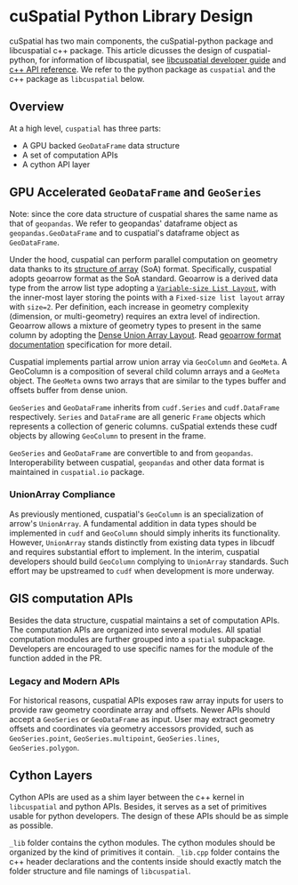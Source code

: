 # cuSpatial Python Library Design

cuSpatial has two main components,
the cuSpatial-python package and libcuspatial c++ package.
This article dicusses the design of cuspatial-python,
for information of libcuspatial,
see [libcuspatial developer guide](link) and [c++ API reference](link).
We refer to the python package as `cuspatial` and the c++ package as `libcuspatial` below.

## Overview

At a high level, `cuspatial` has three parts:
- A GPU backed `GeoDataFrame` data structure
- A set of computation APIs
- A cython API layer

## GPU Accelerated `GeoDataFrame` and `GeoSeries`

Note: since the core data structure of cuspatial shares the same name as that
of `geopandas`.
We refer to geopandas' dataframe object as `geopandas.GeoDataFrame` and to
cuspatial's dataframe object as `GeoDataFrame`.

Under the hood,
cuspatial can perform parallel computation on geometry data thanks to its [structure of array](https://en.wikipedia.org/wiki/Parallel_array) (SoA) format.
Specifically,
cuspatial adopts geoarrow format as the SoA standard.
Geoarrow is a derived data type from the arrow list type adopting a [`Variable-size List Layout`](https://arrow.apache.org/docs/format/Columnar.html#variable-size-list-layout),
with the inner-most layer storing the points with a `Fixed-size list layout` array with `size=2`.
Per definition,
each increase in geometry complexity (dimension, or multi-geometry) requires an extra level of indirection.
Geoarrow allows a mixture of geometry types to present in the same column by adopting the [Dense Union Array Layout](https://arrow.apache.org/docs/format/Columnar.html#dense-union).
Read [geoarrow format documentation](https://github.com/geopandas/geo-arrow-spec/blob/main/format.md) specification for more detail.

Cuspatial implements partial arrow union array via `GeoColumn` and `GeoMeta`.
A GeoColumn is a composition of several child column arrays and a `GeoMeta` object.
The `GeoMeta` owns two arrays that are similar to the types buffer and offsets buffer from dense union.

`GeoSeries` and `GeoDataFrame` inherits from `cudf.Series` and `cudf.DataFrame` respectively.
`Series` and `DataFrame` are all generic `Frame` objects which represents a collection of generic columns.
cuSpatial extends these cudf objects by allowing `GeoColumn` to present in the frame.

`GeoSeries` and `GeoDataFrame` are convertible to and from `geopandas`.
Interoperability between cuspatial, `geopandas` and other data format is maintained in `cuspatial.io` package.

### UnionArray Compliance

As previously mentioned,
cuspatial's `GeoColumn` is an specialization of arrow's `UnionArray`.
A fundamental addition in data types should be implemented in `cudf` and `GeoColumn` should simply inherits its functionality.
However,
`UnionArray` stands distinctly from existing data types in libcudf and requires substantial effort to implement.
In the interim,
cuspatial developers should build `GeoColumn` complying to `UnionArray` standards.
Such effort may be upstreamed to `cudf` when development is more underway.

## GIS computation APIs

Besides the data structure,
cuspatial maintains a set of computation APIs.
The computation APIs are organized into several modules.
All spatial computation modules are further grouped into a `spatial` subpackage.
Developers are encouraged to use specific names for the module of the function added in the PR.

### Legacy and Modern APIs

For historical reasons,
cuspatial APIs exposes raw array inputs for users to provide raw geometry coordinate array and offsets.
Newer APIs should accept a `GeoSeries` or `GeoDataFrame` as input.
User may extract geometry offsets and coordinates via geometry accessors provided,
such as `GeoSeries.point`, `GeoSeries.multipoint`, `GeoSeries.lines`, `GeoSeries.polygon`.

## Cython Layers

Cython APIs are used as a shim layer between the c++ kernel in `libcuspatial` and python APIs.
Besides,
it serves as a set of primitives usable for python developers.
The design of these APIs should be as simple as possible.

`_lib` folder contains the cython modules.
The cython modules should be organized by the kind of primitives it contain.
`_lib.cpp` folder contains the c++ header declarations and the contents inside should exactly match the folder structure and file namings of `libcuspatial`.
